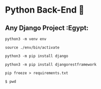 # Python Back-End :rocket:

## Any Django Project :Egypt: 

```
python3 -m venv env
```
```
source ./env/bin/activate
```
```
python3 -m pip install django
``` 
```
python3 -m pip install djangorestframework
```
```
pip freeze > requirements.txt
```

```
$ pwd
```